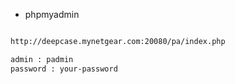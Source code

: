 

- phpmyadmin

```bash

http://deepcase.mynetgear.com:20080/pa/index.php

admin : padmin
password : your-password

```